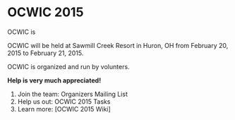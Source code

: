 OCWIC 2015
====

OCWIC is 

OCWIC will be held at Sawmill Creek Resort in Huron, OH from February 20, 2015 to February 21, 2015.

OCWIC is organized and run by volunters.

**Help is very much appreciated!**

1. Join the team: Organizers Mailing List
2. Help us out: OCWIC 2015 Tasks
3. Learn more: [OCWIC 2015 Wiki]
